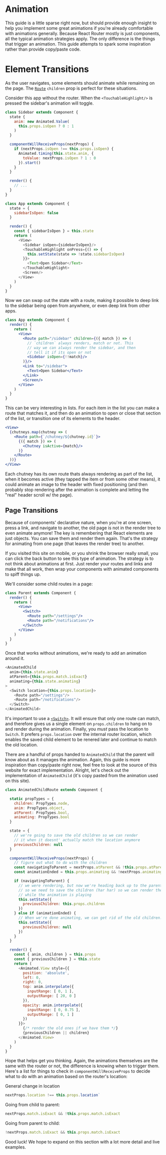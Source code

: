 # Animation

This guide is a little sparse right now, but should provide enough insight to help you implement some great animations if you're already comfortable with animations generally. Because React Router mostly is just components, all the typical animation strategies apply. The only difference is the things that trigger an animation. This guide attempts to spark some inspiration rather than provide copy/paste code.

# Element Transitions

As the user navigates, some elements should animate while remaining on the
page. The [`Route`][Route] `children` prop is perfect for these situations.

Consider this app without the router. When the `<TouchableHighlight/>` is pressed
the sidebar's animation will toggle.

```js
class Sidebar extends Component {
  state {
    anim: new Animated.Value(
      this.props.isOpen ? 0 : 1
    )
  }

  componentWillReceiveProps(nextProps) {
    if (nextProps.isOpen !== this.props.isOpen) {
      Animated.timing(this.state.anim, {
        toValue: nextProps.isOpen ? 1 : 0
      }).start()
    }
  }

  render() {
    // ...
  }
}

class App extends Component {
  state = {
    sidebarIsOpen: false
  }

  render() {
    const { sidebarIsOpen } = this.state
    return (
      <View>
        <Sidebar isOpen={sidebarIsOpen}/>
        <TouchableHighlight onPress={() => {
          this.setState(state => !state.sidebarIsOpen)
        }}>
          <Text>Open Sidebar</Text>
        </TouchableHighlight>
        <Screen/>
      </View>
    )
  }
}
```

Now we can swap out the state with a route, making it possible to deep link to the sidebar being open from anywhere, or even deep link from other apps.

```jsx
class App extends Component {
  render() {
    return (
      <View>
        <Route path="/sidebar" children={({ match }) => (
          // `children` always renders, match or not. This
          // way we can always render the sidebar, and then
          // tell it if its open or not
          <Sidebar isOpen={!!match}/>
        )}/>
        <Link to="/sidebar">
          <Text>Open Sidebar</Text>
        </Link>
        <Screen/>
      </View>
    )
  }
}
```

This can be very interesting in lists. For each item in the list you can
make a route that matches it, and then do an animation to open or close
that section of the list, or transition one of its elements to the
header.

```jsx
<View>
  {chutneys.map(chutney => (
    <Route path={`/chutney/${chutney.id}`}>
      {({ match }) => (
        <Chutney isActive={match}/>
      )}
    </Route>
  ))}
</View>
```

Each chutney has its own route thats always rendering as part of the list, when it becomes active (they tapped the item or from some other means), it could animate an image to the header with fixed positioning (and then probably stop rendering after the animation is complete and letting the "real" header scroll w/ the page).

## Page Transitions

Because of components' declarative nature, when you're at one screen, press a link, and navigate to another, the old page is not in the render tree to even animate anymore! The key is remembering that React elements are just objects. You can save them and render them again.  That's the strategy for animating from one page (that leaves the render tree) to another.

If you visited this site on mobile, or you shrink the browser really small, you can click the back button to see this type of animation.  The strategy is to not think about animations at first. Just render your routes and links and make that all work, then wrap your components with animated components to spiff things up.

We'll consider some child routes in a page:

```jsx
class Parent extends Component {
  render() {
    return (
      <View>
        <Switch>
          <Route path="/settings"/>
          <Route path="/notifications"/>
        </Switch>
      </View>
    )
  }
}
```

Once that works without animations, we're ready to add an animation around it.


```js
<AnimatedChild
  anim={this.state.anim}
  atParent={this.props.match.isExact}
  animating={this.state.animating}
>
  <Switch location={this.props.location}>
    <Route path="/settings"/>
    <Route path="/notifications"/>
  </Switch>
</AnimatedChild>
```

It's important to use a [`<Switch>`][Switch]. It will ensure that only one route can match, and therefore gives us a single element on `props.children` to hang on to and render during the animation. Finally, you *must* pass the location to `Switch`. It prefers `props.location` over the internal router location, which enables the saved child element to be renered later and continue to match the old location.

There are a handful of props handed to `AnimatedChild` that the parent will know about as it manages the animation. Again, this guide is more inspiration than copy/paste right now, feel free to look at the source of this website for exact implementation. Alright, let's check out the implementation of `AnimatedChild` (it's copy pasted from the animation used on this site).

```js
class AnimatedChildRoute extends Component {

  static propTypes = {
    children: PropTypes.node,
    anim: PropTypes.object,
    atParent: PropTypes.bool,
    animating: PropTypes.bool
  }

  state = {
    // we're going to save the old children so we can render
    // it when it doesnt' actually match the location anymore
    previousChildren: null
  }

  componentWillReceiveProps(nextProps) {
    // figure out what to do with the children
    const navigatingToParent = nextProps.atParent && !this.props.atParent
    const animationEnded = this.props.animating && !nextProps.animating

    if (navigatingToParent) {
      // we were rendering, but now we're heading back up to the parent,
      // so we need to save the children (har har) so we can render them
      // while the animation is playing
      this.setState({
        previousChildren: this.props.children
      })
    } else if (animationEnded) {
      // When we're done animating, we can get rid of the old children.
      this.setState({
        previousChildren: null
      })
    }
  }

  render() {
    const { anim, children } = this.props
    const { previousChildren } = this.state
    return (
      <Animated.View style={{
        position: 'absolute',
        left: 0,
        right: 0,
        top: anim.interpolate({
          inputRange: [ 0, 1 ],
          outputRange: [ 20, 0 ]
        }),
        opacity: anim.interpolate({
          inputRange: [ 0, 0.75 ],
          outputRange: [ 0, 1 ]
        })
      }}>
        {/* render the old ones if we have them */}
        {previousChildren || children}
      </Animated.View>
    )
  }
}
```

Hope that helps get you thinking. Again, the animations themselves are the same with the router or not, the difference is knowing when to trigger them. Here's a list for things to check in `componentWillReceiveProps` to decide what to do with an animation based on the router's location:

General change in location

```js
nextProps.location !== this.props.location`
```

Going from child to parent:

```js
nextProps.match.isExact && !this.props.match.isExact
```

Going from parent to child:

```js
!nextProps.match.isExact && this.props.match.isExact
```

Good luck! We hope to expand on this section with a lot more detail and live examples.

  [Route]:../api/Route.md
  [Switch]:../api/Switch.md
